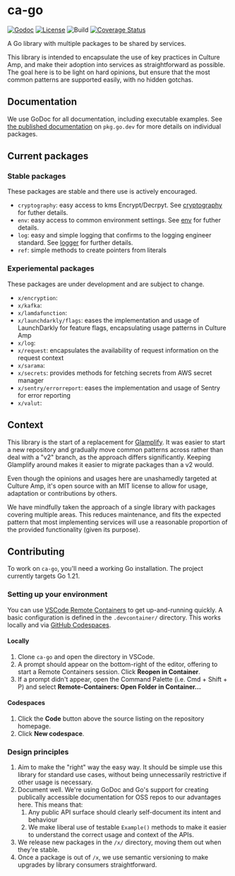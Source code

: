 # ca-go

[![Godoc](https://img.shields.io/badge/godoc-reference-blue.svg)](https://pkg.go.dev/github.com/cultureamp/ca-go)
[![License](https://img.shields.io/github/license/cultureamp/ca-go)](https://github.com/cultureamp/ca-go/blob/main/LICENSE.txt)
![Build](https://github.com/cultureamp/ca-go/workflows/pipeline/badge.svg)
[![Coverage Status](https://coveralls.io/repos/github/cultureamp/ca-go/badge.svg?branch=main)](https://coveralls.io/github/cultureamp/ca-go?branch=main)

A Go library with multiple packages to be shared by services.

This library is intended to encapsulate the use of key practices in Culture Amp, and make their adoption into services as straightforward as possible. The goal here is to be light on hard opinions, but ensure that the most common patterns are supported easily, with no hidden gotchas.

## Documentation

We use GoDoc for all documentation, including executable examples. See [the published documentation](https://pkg.go.dev/github.com/cultureamp/ca-go#section-directories)
on `pkg.go.dev` for more details on individual packages.

## Current packages

### Stable packages

These packages are stable and there use is actively encouraged.

- `cryptography`: easy access to kms Encrypt/Decrpyt. See [cryptography](cryptography/CRYPTOGRAPHY.md) for futher details.
- `env`: easy access to common environment settings. See [env](env/ENV.md) for futher details.
- `log`: easy and simple logging that confirms to the logging engineer standard. See [logger](log/LOGGER.md) for further details.
- `ref`: simple methods to create pointers from literals

### Experiemental packages

These packages are under development and are subject to change.

- `x/encryption`:
- `x/kafka`:
- `x/lamdafunction`:
- `x/launchdarkly/flags`: eases the implementation and usage of LaunchDarkly for feature flags, encapsulating usage patterns in Culture Amp
- `x/log`:
- `x/request`: encapsulates the availability of request information on the request context
- `x/sarama`:
- `x/secrets`: provides methods for fetching secrets from AWS secret manager
- `x/sentry/errorreport`: eases the implementation and usage of Sentry for error reporting
- `x/valut`:

## Context

This library is the start of a replacement for
[Glamplify](https://github.com/cultureamp/glamplify). It was easier to start a
new repository and gradually move common patterns across rather than deal with a
"v2" branch, as the approach differs significantly. Keeping Glamplify around
makes it easier to migrate packages than a v2 would.

Even though the opinions and usages here are unashamedly targeted at Culture
Amp, it's open source with an MIT license to allow for usage, adaptation or
contributions by others.

We have mindfully taken the approach of a single library with packages covering
multiple areas. This reduces maintenance, and fits the expected pattern that
most implementing services will use a reasonable proportion of the provided
functionality (given its purpose).

## Contributing

To work on `ca-go`, you'll need a working Go installation. The project currently targets Go 1.21.

### Setting up your environment

You can use [VSCode Remote Containers](https://code.visualstudio.com/docs/remote/containers) to get
up-and-running quickly. A basic configuration is defined in the `.devcontainer/`
directory. This works locally and via [GitHub Codespaces](https://github.com/features/codespaces).

#### Locally

1. Clone `ca-go` and open the directory in VSCode.
2. A prompt should appear on the bottom-right of the editor, offering to start a Remote Containers session. Click **Reopen in Container**.
3. If a prompt didn't appear, open the Command Palette (i.e. Cmd + Shift + P) and select **Remote-Containers: Open Folder in Container...**

#### Codespaces

1. Click the **Code** button above the source listing on the repository homepage.
2. Click **New codespace**.

### Design principles

1. Aim to make the "right" way the easy way. It should be simple use this    library for standard use cases, without being unnecessarily restrictive if other usage is necessary.
1. Document well. We're using GoDoc and Go's support for creating publically accessible documentation for OSS repos to our advantages here. This means that:
   1. Any public API surface should clearly self-document its intent and behaviour
   1. We make liberal use of testable `Example()` methods to make it easier to understand the correct usage and context of the APIs.
1. We release new packages in the `/x/` directory, moving them out when they're stable.
1. Once a package is out of `/x`, we use semantic versioning to make upgrades by library consumers straightforward.
